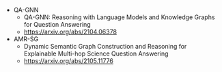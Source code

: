 * QA-GNN
    * QA-GNN: Reasoning with Language Models and Knowledge Graphs for Question Answering
    * https://arxiv.org/abs/2104.06378
* AMR-SG
    * Dynamic Semantic Graph Construction and Reasoning for Explainable Multi-hop Science Question Answering
    * https://arxiv.org/abs/2105.11776
